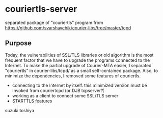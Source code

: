 # couriertls-server
separated package of "couriertls" program from
https://github.com/svarshavchik/courier-libs/tree/master/tcpd

## Purpose
Today, the vulnerabilities of SSL/TLS libraries or
old algorithm is the most frequent factor that we
have to upgrade the programs connected to the Internet.
To make the partial upgrade of Courier-MTA easier,
I separated "couriertls" in courier-libs/tcpd/ as
a small self-contained package.
Also, to minimize the dependencies, I removed
some features of couriertls.

- connecting to the Internet by itself. this minimized version must be invoked from couriertcpd (or DJB tcpserver?)
- working as a client to connect some SSL/TLS server
- STARTTLS features

suzuki toshiya
